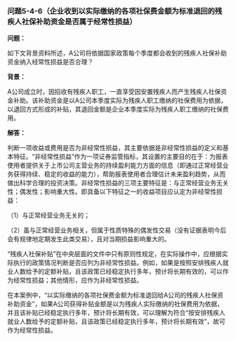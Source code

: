 ### 问题5-4-6（企业收到以实际缴纳的各项社保费金额为标准退回的残疾人社保补助资金是否属于经常性损益）

**问题：**

如下文背景资料所述，A公司将依据国家政策每个季度都会收到的残疾人社保补助资金纳入经常性损益是否合理？

**背景：**

A公司成立时，因招收有残疾人职工，一直享受因安置残疾人而产生残疾人社保资金补助。该补助资金是以A公司本季度实际为残疾人职工缴纳的社保费用为依据，以退回方式形成的补贴，其退回金额是企业本季度实际为残疾人职工缴纳的社保费用。

**解答：**

判断一项收益或费用是否为非经常性损益，其主要依据是非经常性损益的定义和基本特征。“非经常性损益”作为一项证券监管指标，其设置的主要目的在于：为报表使用者提供关于上市公司主营业务的持续盈利能力方面的信息（即通过正常经营业务获得持续、稳定的收益的能力），帮助报表使用者合理估计未来盈利趋势，从而做出科学合理的投资决策。非经常性损益的三项主要特征是：与正常经营业务无关性；偶发性；影响重大性。即具备以下特征之一的收益项目应认定为非经常性损益：

（1）与正常经营业务无关的；

（2）虽与正常经营业务相关，但属于性质特殊的偶发性交易（没有证据表明今后会有规律地定期发生此类交易），且对当期损益影响重大的。

“残疾人社保补贴”在中央层面的文件中只有原则性规定，在实际操作中，应根据实际执行的政策情况判断是否应列为非经常性损益。例如，如果是按照安排残疾人就业人数给予的定额补贴，且该政策已经稳定执行多年，预计将长期有效的，可以作为经常性损益；其他情形，应作为非经常性损益。

在本案例中，“以实际缴纳的各项社保费金额为标准退回给A公司的残疾人社保资补助资金”，如果A公司获得补贴金额是以为残疾人实际缴纳的社保费用为依据，并且该补贴已经稳定执行多年，预计将长期有效，可以理解为符合“按安排残疾人就业人数给予的定额补贴，且该政策已经稳定执行多年，预计将长期有效”，故可作为经常性损益。